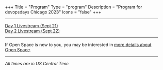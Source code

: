 +++
Title = "Program"
Type = "program"
Description = "Program for devopsdays Chicago 2023"
Icons = "false"
+++
<div class = "row">
  <div class = "col">
    <hr />
    <a href = "https://www.youtube.com/watch?v=cQV463B3vzU">Day 1 Livestream (Sept 21)</a><br>
    <a href = "https://www.youtube.com/watch?v=avEQjr4Ye1I">Day 2 Livestream (Sept 22)</a><br>
    <hr />
    If Open Space is new to you, you may be interested in <a href="/pages/open-space-format">more details about Open Space</a>.
    <hr />
    <i>All times are in US Central Time</i>
  </div>
</div>
